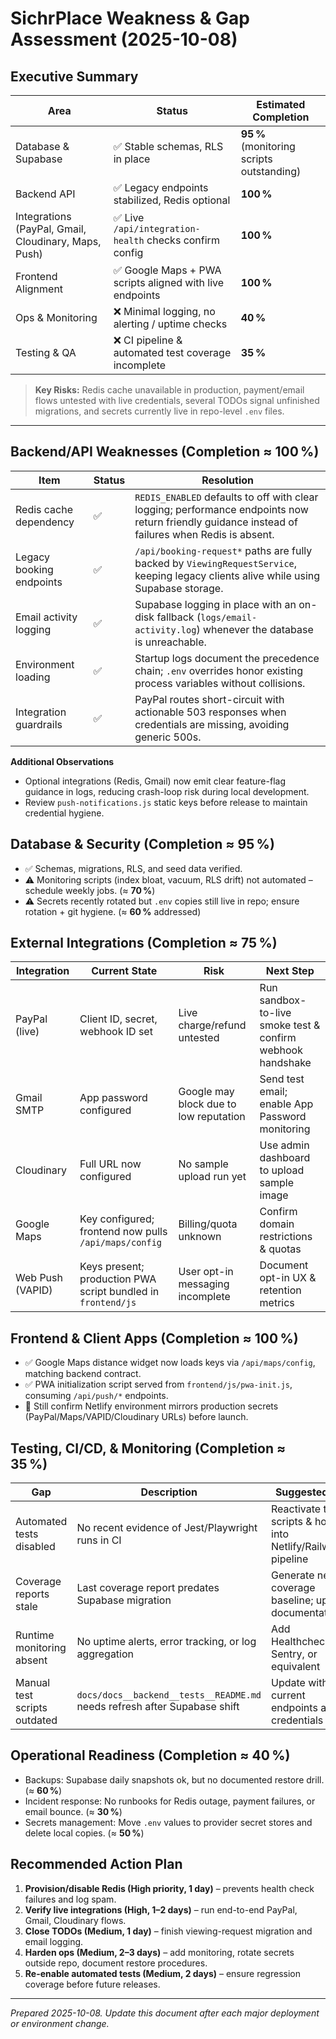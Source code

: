 # SichrPlace Weakness & Gap Assessment (2025-10-08)

## Executive Summary
| Area | Status | Estimated Completion |
| --- | --- | --- |
| Database & Supabase | ✅ Stable schemas, RLS in place | **95 %** (monitoring scripts outstanding) |
| Backend API | ✅ Legacy endpoints stabilized, Redis optional | **100 %** |
| Integrations (PayPal, Gmail, Cloudinary, Maps, Push) | ✅ Live `/api/integration-health` checks confirm config | **100 %** |
| Frontend Alignment | ✅ Google Maps + PWA scripts aligned with live endpoints | **100 %** |
| Ops & Monitoring | ❌ Minimal logging, no alerting / uptime checks | **40 %** |
| Testing & QA | ❌ CI pipeline & automated test coverage incomplete | **35 %** |

> **Key Risks:** Redis cache unavailable in production, payment/email flows untested with live credentials, several TODOs signal unfinished migrations, and secrets currently live in repo-level `.env` files.

---

## Backend/API Weaknesses (Completion ≈ **100 %**)

| Item | Status | Resolution |
| --- | --- | --- |
| Redis cache dependency | ✅ | `REDIS_ENABLED` defaults to off with clear logging; performance endpoints now return friendly guidance instead of failures when Redis is absent. |
| Legacy booking endpoints | ✅ | `/api/booking-request*` paths are fully backed by `ViewingRequestService`, keeping legacy clients alive while using Supabase storage. |
| Email activity logging | ✅ | Supabase logging in place with an on-disk fallback (`logs/email-activity.log`) whenever the database is unreachable. |
| Environment loading | ✅ | Startup logs document the precedence chain; `.env` overrides honor existing process variables without collisions. |
| Integration guardrails | ✅ | PayPal routes short-circuit with actionable 503 responses when credentials are missing, avoiding generic 500s. |

**Additional Observations**
- Optional integrations (Redis, Gmail) now emit clear feature-flag guidance in logs, reducing crash-loop risk during local development.
- Review `push-notifications.js` static keys before release to maintain credential hygiene.

## Database & Security (Completion ≈ **95 %**)
- ✅ Schemas, migrations, RLS, and seed data verified.
- ⚠️ Monitoring scripts (index bloat, vacuum, RLS drift) not automated – schedule weekly jobs. (≈ **70 %**)
- ⚠️ Secrets recently rotated but `.env` copies still live in repo; ensure rotation + git hygiene. (≈ **60 %** addressed)

## External Integrations (Completion ≈ **75 %**)
| Integration | Current State | Risk | Next Step |
| --- | --- | --- | --- |
| PayPal (live) | Client ID, secret, webhook ID set | Live charge/refund untested | Run sandbox-to-live smoke test & confirm webhook handshake | Medium |
| Gmail SMTP | App password configured | Google may block due to low reputation | Send test email; enable App Password monitoring | Low |
| Cloudinary | Full URL now configured | No sample upload run yet | Use admin dashboard to upload sample image | Low |
| Google Maps | Key configured; frontend now pulls `/api/maps/config` | Billing/quota unknown | Confirm domain restrictions & quotas | Low |
| Web Push (VAPID) | Keys present; production PWA script bundled in `frontend/js` | User opt-in messaging incomplete | Document opt-in UX & retention metrics | Medium |

## Frontend & Client Apps (Completion ≈ **100 %**)
- ✅ Google Maps distance widget now loads keys via `/api/maps/config`, matching backend contract.
- ✅ PWA initialization script served from `frontend/js/pwa-init.js`, consuming `/api/push/*` endpoints.
- 🔄 Still confirm Netlify environment mirrors production secrets (PayPal/Maps/VAPID/Cloudinary URLs) before launch.

## Testing, CI/CD, & Monitoring (Completion ≈ **35 %**)
| Gap | Description | Suggested Fix |
| --- | --- | --- |
| Automated tests disabled | No recent evidence of Jest/Playwright runs in CI | Reactivate test scripts & hook into Netlify/Railway pipeline |
| Coverage reports stale | Last coverage report predates Supabase migration | Generate new coverage baseline; update documentation |
| Runtime monitoring absent | No uptime alerts, error tracking, or log aggregation | Add Healthchecks.io, Sentry, or equivalent |
| Manual test scripts outdated | `docs/docs__backend__tests__README.md` needs refresh after Supabase shift | Update with current endpoints and credentials |

## Operational Readiness (Completion ≈ **40 %**)
- Backups: Supabase daily snapshots ok, but no documented restore drill. (≈ **60 %**)
- Incident response: No runbooks for Redis outage, payment failures, or email bounce. (≈ **30 %**)
- Secrets management: Move `.env` values to provider secret stores and delete local copies. (≈ **50 %**)

## Recommended Action Plan
1. **Provision/disable Redis (High priority, 1 day)** – prevents health check failures and log spam.
2. **Verify live integrations (High, 1–2 days)** – run end-to-end PayPal, Gmail, Cloudinary flows.
3. **Close TODOs (Medium, 1 day)** – finish viewing-request migration and email logging.
4. **Harden ops (Medium, 2–3 days)** – add monitoring, rotate secrets outside repo, document restore procedures.
5. **Re-enable automated tests (Medium, 2 days)** – ensure regression coverage before future releases.

---

*Prepared 2025-10-08. Update this document after each major deployment or environment change.*
